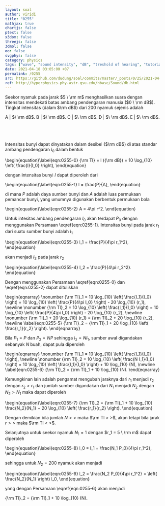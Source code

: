 ```yaml
---
layout: soal
author: viridi
title: "0255"
mathjax: true
chartjs: false
ptext: false
x3dom: false
threejs: false
3dmol: false
oo: false
svgphys: false
category: physics
tags: ["wave", "sound intensity", "dB", "treshold of hearing", "tutorial-6", "fi1202", "2020-2"]
date: 2021-04-18 03:05:00 +07
permalink: /0255
src: https://github.com/dudung/soal/commits/master/_posts/0/25/2021-04-18-elementary-physics-tutorial-6-5.md
ref: http://hyperphysics.phy-astr.gsu.edu/hbase/Sound/db.html
---
```

Seekor nyamuk pada jarak $5 \ \rm m$ menghasilkan suara dengan intensitas mendekati batas ambang pendengaran manusia ($0 \ \rm dB$). Tingkat intensitas (dalam $\rm dB$) dari $200$ nyamuk sejenis adalah

A | $\ \rm dB$.
B | $\ \rm dB$.
C | $\ \rm dB$.
D | $\ \rm dB$.
E | $\ \rm dB$.


## &nbsp;
Intensitas bunyi dapat dinyatakan dalam desibel ($\rm dB$) di atas standar ambang pendengaran $I_0$ dalam bentuk

\begin{equation}\label{eqn:0255-0}
{\rm TI} = I ({\rm dB}) = 10 \log_{10} \left( \frac{I}{I_0} \right),
\end{equation}

dengan intensitas bunyi $I$ dapat diperoleh dari

\begin{equation}\label{eqn:0255-1}
I = \frac{P}{A},
\end{equation}

di mana $P$ adalah daya sumber bunyi dan $A$ adalah luas permukaan pemancar bunyi, yang umumnya digunakan berbentuk permukaan bola

\begin{equation}\label{eqn:0255-2}
A = 4\pi r^2.
\end{equation}

Untuk intesitas ambang pendengaran $I_0$ akan terdapat $P_0$ dengan menggunakan Persamaan \eqref{eqn:0255-1}. Intensitas bunyi pada jarak $r_1$ dari suatu sumber bunyi adalah $I_1$

\begin{equation}\label{eqn:0255-3}
I_1 = \frac{P}{4\pi r_1^2},
\end{equation}

akan menjadi $I_2$ pada jarak $r_2$

\begin{equation}\label{eqn:0255-4}
I_2 = \frac{P}{4\pi r_2^2}.
\end{equation}

Dengan menggunakan Persamaan \eqref{eqn:0255-0} dan \eqref{eqn:0255-2} dapat dituliskan

\begin{eqnarray}
\nonumber {\rm TI}\_1 = 10 \log_{10} \left( \frac{I_1}{I_0} \right) = 10 \log_{10} \left( \frac{P}{4\pi I_0} \right) - 20 \log_{10} (r_1), \newline
\nonumber {\rm TI}\_2 = 10 \log_{10} \left( \frac{I_1}{I_0} \right) = 10 \log_{10} \left( \frac{P}{4\pi I_0} \right) - 20 \log_{10} (r_2), \newline
\nonumber {\rm TI}\_1 + 20 \log_{10} (r_1) = {\rm TI}\_2 + 20 \log_{10} (r_2), \newline
\label{eqn:0255-5} {\rm TI}\_2 = {\rm TI}\_1 + 20 \log_{10} \left( \frac{r_1}{r_2} \right).
\end{eqnarray}

Bila $P_1 = P$ dan $P_2 = NP$ sehingga $I_2 = N I_1$, sumber awal digandakan sebanyak $N$ buah, dapat pula diperoleh

\begin{eqnarray}
\nonumber {\rm TI}\_1 = 10 \log_{10} \left( \frac{I_1}{I_0} \right), \newline
\nonumber {\rm TI}\_2 = 10 \log_{10} \left( \frac{N I_1}{I_0} \right) = 10 \log_{10} \left( \frac{I_1}{I_0} \right) + 10 \log_{10} (N), \newline
\label{eqn:0255-6} {\rm TI}\_2 = {\rm TI}\_1 + 10 \log_{10} (N).
\end{eqnarray}

Kemungkinan lain adalah pengamat mengubah jaraknya dari $r_1$ menjadi $r_2$ dengan $r_2 > r_1$ dan jumlah sumber digandakan dari $N_1$ menjadi $N_2$ dengan $N_2 > N_1$ maka dapat diperoleh

\begin{equation}\label{eqn:0255-7}
{\rm TI}\_2 = {\rm TI}\_1 + 10 \log_{10} \frac{N_2}{N_1} + 20 \log_{10} \left( \frac{r_1}{r_2} \right).
\end{equation}

Dengan demikian bila jumlah $N > >$ maka $\rm TI > >$, akan tetapi bila jarak $r > >$ maka $\rm TI < <$.

Selanjutnya untuk seekor nyamuk $N_1 = 1$ dengan $r_1 = 5 \ \rm m$ dapat diperoleh

\begin{equation}\label{eqn:0255-8}
I_0 = I_1 = \frac{N_1 P_0}{4\pi r_1^2},
\end{equation}

sehingga untuk $N_2 = 200$ nyamuk akan menjadi

\begin{equation}\label{eqn:0255-9}
I_2 = \frac{N_2 P_0}{4\pi r_1^2} = \left( \frac{N_2}{N_1} \right) I_0,
\end{equation}

yang dengan Persamaan \eqref{eqn:0255-6} akan menjadi

{\rm TI}\_2 = {\rm TI}\_1 + 10 \log_{10} (N).


